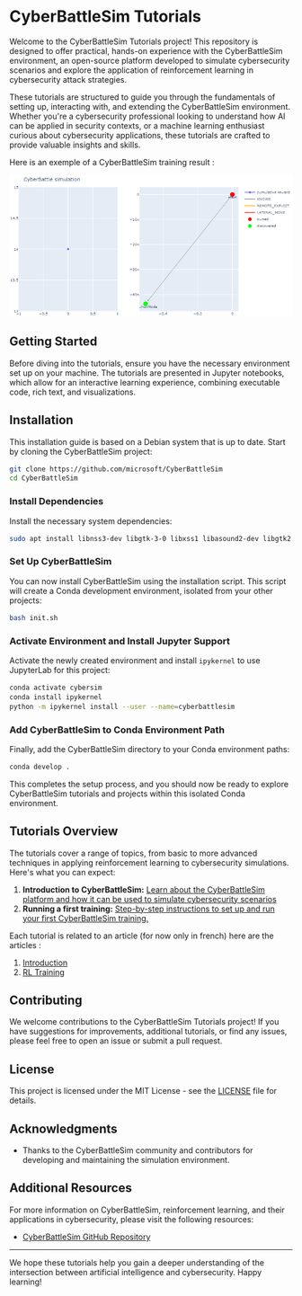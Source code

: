 # CyberBattleSim Tutorials

Welcome to the CyberBattleSim Tutorials project! This repository is designed to offer practical, hands-on experience with the CyberBattleSim environment, an open-source platform developed to simulate cybersecurity scenarios and explore the application of reinforcement learning in cybersecurity attack strategies.

These tutorials are structured to guide you through the fundamentals of setting up, interacting with, and extending the CyberBattleSim environment. Whether you're a cybersecurity professional looking to understand how AI can be applied in security contexts, or a machine learning enthusiast curious about cybersecurity applications, these tutorials are crafted to provide valuable insights and skills.

Here is an exemple of a CyberBattleSim training result :

![CyberBattleSim training](notebooks/img/02_tuto_result.gif)

## Getting Started

Before diving into the tutorials, ensure you have the necessary environment set up on your machine. The tutorials are presented in Jupyter notebooks, which allow for an interactive learning experience, combining executable code, rich text, and visualizations.

## Installation

This installation guide is based on a Debian system that is up to date. Start by cloning the CyberBattleSim project:

```bash
git clone https://github.com/microsoft/CyberBattleSim
cd CyberBattleSim
```

### Install Dependencies

Install the necessary system dependencies:

```bash
sudo apt install libnss3-dev libgtk-3-0 libxss1 libasound2-dev libgtk2.0-0 libgconf-2-4
```

### Set Up CyberBattleSim

You can now install CyberBattleSim using the installation script. This script will create a Conda development environment, isolated from your other projects:

```bash
bash init.sh
```

### Activate Environment and Install Jupyter Support

Activate the newly created environment and install `ipykernel` to use JupyterLab for this project:

```bash
conda activate cybersim
conda install ipykernel
python -m ipykernel install --user --name=cyberbattlesim
```

### Add CyberBattleSim to Conda Environment Path

Finally, add the CyberBattleSim directory to your Conda environment paths:

```bash
conda develop .
```

This completes the setup process, and you should now be ready to explore CyberBattleSim tutorials and projects within this isolated Conda environment.

## Tutorials Overview

The tutorials cover a range of topics, from basic to more advanced techniques in applying reinforcement learning to cybersecurity simulations. Here's what you can expect:

1. **Introduction to CyberBattleSim:** [Learn about the CyberBattleSim platform and how it can be used to simulate cybersecurity scenarios](./notebooks/01_tuto.ipynb)
2. **Running a first training:** [Step-by-step instructions to set up and run your first CyberBattleSim training.](./notebooks/02_tuto.ipynb)

Each tutorial is related to an article (for now only in french) here are the articles :
1. [Introduction](https://medium.com/@theodesile/1-application-de-lapprentissage-par-renforcement-en-cybers%C3%A9curit%C3%A9-cd94c843231d)
2. [RL Training]() 

## Contributing

We welcome contributions to the CyberBattleSim Tutorials project! If you have suggestions for improvements, additional tutorials, or find any issues, please feel free to open an issue or submit a pull request.

## License

This project is licensed under the MIT License - see the [LICENSE](LICENSE) file for details.

## Acknowledgments

- Thanks to the CyberBattleSim community and contributors for developing and maintaining the simulation environment.

## Additional Resources

For more information on CyberBattleSim, reinforcement learning, and their applications in cybersecurity, please visit the following resources:

- [CyberBattleSim GitHub Repository](https://github.com/microsoft/CyberBattleSim)

---

We hope these tutorials help you gain a deeper understanding of the intersection between artificial intelligence and cybersecurity. Happy learning!